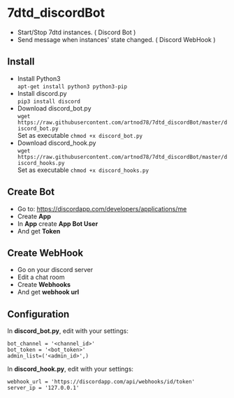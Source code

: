 # 7dtd_discordBot
  * Start/Stop 7dtd instances. ( Discord Bot )
  * Send message when instances' state changed. ( Discord WebHook )

## Install
  * Install Python3  
  `apt-get install python3 python3-pip`
  * Install discord.py  
  `pip3 install discord`
  * Download discord_bot.py  
  `wget https://raw.githubusercontent.com/artnod78/7dtd_discordBot/master/discord_bot.py`  
  Set as executable `chmod +x discord_bot.py`
  * Download discord_hook.py  
  `wget https://raw.githubusercontent.com/artnod78/7dtd_discordBot/master/discord_hooks.py`  
  Set as executable `chmod +x discord_hooks.py`

## Create Bot
  * Go to: https://discordapp.com/developers/applications/me
  * Create **App**
  * In **App** create **App Bot User**
  * And get **Token**

## Create WebHook
  * Go on your discord server
  * Edit a chat room
  * Create **Webhooks**
  * And get **webhook url**
 
## Configuration
In **discord_bot.py**, edit with your settings:
```
bot_channel = '<channel_id>'
bot_token = '<bot_token>'
admin_list=('<admin_id>',)
```  

In **discord_hook.py**, edit with your settings:
```
webhook_url = 'https://discordapp.com/api/webhooks/id/token'
server_ip = '127.0.0.1'
```
